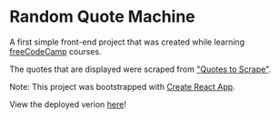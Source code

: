 # Random Quote Machine

A first simple front-end project that was created while learning [freeCodeCamp](https://www.freecodecamp.org/) courses.

The quotes that are displayed were scraped from ["Quotes to Scrape"](http://quotes.toscrape.com/).

Note: This project was bootstrapped with [Create React App](https://github.com/facebook/create-react-app).

View the deployed verion [here](https://owlvano.github.io/quote-machine/)!
